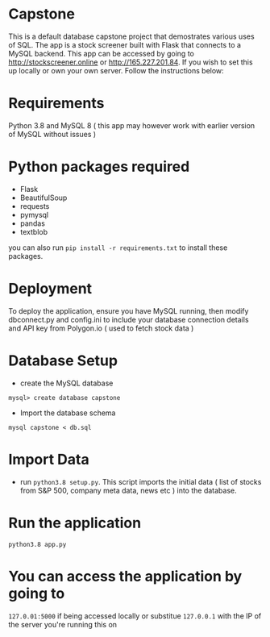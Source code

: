 # Capstone
This is a default database capstone project that demostrates various uses of SQL. The app is a stock screener built with Flask that connects to a MySQL backend. This app can be accessed by going to http://stockscreener.online or http://165.227.201.84. If you wish to set this up locally or own your own server. Follow the instructions below:

# Requirements
Python 3.8 and MySQL 8 ( this app may however work with earlier version of MySQL without issues )

# Python packages required
- Flask
- BeautifulSoup
- requests
- pymysql 
- pandas
- textblob 

you can also run `pip install -r requirements.txt` to install these packages. 

# Deployment
To deploy the application, ensure you have MySQL running, then modify dbconnect.py and config.ini to include your database connection details and API key from Polygon.io ( used to fetch stock data )


# Database Setup
- create the MySQL database

```
mysql> create database capstone
``` 

- Import the database schema

`mysql capstone < db.sql` 

# Import Data
- run `python3.8 setup.py`. This script imports the initial data ( list of stocks from S&P 500, company meta data, news etc ) into the database. 

# Run the application
`python3.8 app.py` 

# You can access the application by going to

`127.0.01:5000` if being accessed locally or substitue `127.0.0.1` with the IP of the server you're running this on


